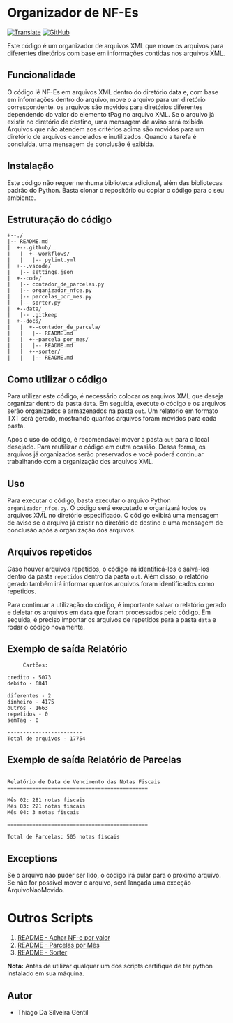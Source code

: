 # Organizador de NF-Es

[![Translate](https://img.shields.io/badge/Translate-English%20%F0%9F%8C%8D-blue.svg)](./docs/translate/english/README.md)
[![GitHub](https://img.shields.io/badge/Visit-My%20Profile-0891B2?style=flat-square&logo=github)](https://github.com/Tgentil)

Este código é um organizador de arquivos XML que move os arquivos para diferentes diretórios com base em informações contidas nos arquivos XML.

## Funcionalidade

O código lê NF-Es em arquivos XML dentro do diretório data e, com base em informações dentro do arquivo, move o arquivo para um diretório correspondente. os arquivos são movidos para diretórios diferentes dependendo do valor do elemento tPag no arquivo XML. Se o arquivo já existir no diretório de destino, uma mensagem de aviso será exibida. Arquivos que não atendem aos critérios acima são movidos para um diretório de arquivos cancelados e inutilizados. Quando a tarefa é concluída, uma mensagem de conclusão é exibida.

## Instalação

Este código não requer nenhuma biblioteca adicional, além das bibliotecas padrão do Python. Basta clonar o repositório ou copiar o código para o seu ambiente.

## Estruturação do código

```
+--./
|-- README.md
|  +--.github/
|   |  +--workflows/
|   |   |-- pylint.yml
|  +--.vscode/
|   |-- settings.json
|  +--code/
|   |-- contador_de_parcelas.py
|   |-- organizador_nfce.py
|   |-- parcelas_por_mes.py
|   |-- sorter.py
|  +--data/
|   |-- .gitkeep
|  +--docs/
|   |  +--contador_de_parcela/
|   |   |-- README.md
|   |  +--parcela_por_mes/
|   |   |-- README.md
|   |  +--sorter/
|   |   |-- README.md
```

## Como utilizar o código

Para utilizar este código, é necessário colocar os arquivos XML que deseja organizar dentro da pasta `data`. Em seguida, execute o código e os arquivos serão organizados e armazenados na pasta `out`. Um relatório em formato TXT será gerado, mostrando quantos arquivos foram movidos para cada pasta.

Após o uso do código, é recomendável mover a pasta `out` para o local desejado. Para reutilizar o código em outra ocasião. Dessa forma, os arquivos já organizados serão preservados e você poderá continuar trabalhando com a organização dos arquivos XML.

## Uso

Para executar o código, basta executar o arquivo Python `organizador_nfce.py`. O código será executado e organizará todos os arquivos XML no diretório especificado. O código exibirá uma mensagem de aviso se o arquivo já existir no diretório de destino e uma mensagem de conclusão após a organização dos arquivos.

## Arquivos repetidos

Caso houver arquivos repetidos, o código irá identificá-los e salvá-los dentro da pasta `repetidos` dentro da pasta `out`. Além disso, o relatório gerado também irá informar quantos arquivos foram identificados como repetidos.

Para continuar a utilização do código, é importante salvar o relatório gerado e deletar os arquivos em `data` que foram processados pelo código. Em seguida, é preciso importar os arquivos de repetidos para a pasta `data` e rodar o código novamente.

## Exemplo de saída Relatório

```
     Cartões:

credito - 5073
debito - 6841

diferentes - 2
dinheiro - 4175
outros - 1663
repetidos - 0
semTag - 0

------------------------
Total de arquivos - 17754
```

## Exemplo de saída Relatório de Parcelas

```

Relatório de Data de Vencimento das Notas Fiscais
=============================================

Mês 02: 281 notas fiscais
Mês 03: 221 notas fiscais 
Mês 04: 3 notas fiscais

=============================================

Total de Parcelas: 505 notas fiscais

```


## Exceptions

Se o arquivo não puder ser lido, o código irá pular para o próximo arquivo. Se não for possível mover o arquivo, será lançada uma exceção ArquivoNaoMovido.

# Outros Scripts

1. [README - Achar NF-e por valor](./docs/nfe_finder/README.md)
2. [README - Parcelas por Mês](./docs/parcela_por_mes/README.md)
3. [README - Sorter](./docs/sorter/README.md)

**Nota:** Antes de utilizar qualquer um dos scripts certifique de ter python instalado em sua máquina.

## Autor

* Thiago Da Silveira Gentil
